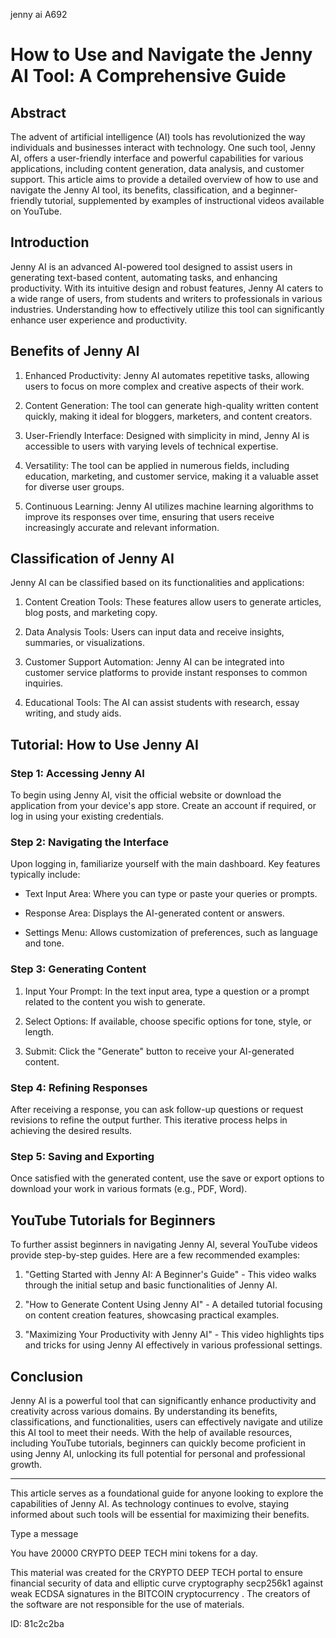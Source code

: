 jenny ai A692
# How to Use and Navigate the Jenny AI Tool: A Comprehensive Guide



## Abstract



The advent of artificial intelligence (AI) tools has revolutionized the way individuals and businesses interact with technology. One such tool, Jenny AI, offers a user-friendly interface and powerful capabilities for various applications, including content generation, data analysis, and customer support. This article aims to provide a detailed overview of how to use and navigate the Jenny AI tool, its benefits, classification, and a beginner-friendly tutorial, supplemented by examples of instructional videos available on YouTube.



## Introduction



Jenny AI is an advanced AI-powered tool designed to assist users in generating text-based content, automating tasks, and enhancing productivity. With its intuitive design and robust features, Jenny AI caters to a wide range of users, from students and writers to professionals in various industries. Understanding how to effectively utilize this tool can significantly enhance user experience and productivity.



## Benefits of Jenny AI



1. Enhanced Productivity: Jenny AI automates repetitive tasks, allowing users to focus on more complex and creative aspects of their work.

2. Content Generation: The tool can generate high-quality written content quickly, making it ideal for bloggers, marketers, and content creators.

3. User-Friendly Interface: Designed with simplicity in mind, Jenny AI is accessible to users with varying levels of technical expertise.

4. Versatility: The tool can be applied in numerous fields, including education, marketing, and customer service, making it a valuable asset for diverse user groups.

5. Continuous Learning: Jenny AI utilizes machine learning algorithms to improve its responses over time, ensuring that users receive increasingly accurate and relevant information.



## Classification of Jenny AI



Jenny AI can be classified based on its functionalities and applications:



1. Content Creation Tools: These features allow users to generate articles, blog posts, and marketing copy.

2. Data Analysis Tools: Users can input data and receive insights, summaries, or visualizations.

3. Customer Support Automation: Jenny AI can be integrated into customer service platforms to provide instant responses to common inquiries.

4. Educational Tools: The AI can assist students with research, essay writing, and study aids.



## Tutorial: How to Use Jenny AI



### Step 1: Accessing Jenny AI



To begin using Jenny AI, visit the official website or download the application from your device's app store. Create an account if required, or log in using your existing credentials.



### Step 2: Navigating the Interface



Upon logging in, familiarize yourself with the main dashboard. Key features typically include:



- Text Input Area: Where you can type or paste your queries or prompts.

- Response Area: Displays the AI-generated content or answers.

- Settings Menu: Allows customization of preferences, such as language and tone.



### Step 3: Generating Content



1. Input Your Prompt: In the text input area, type a question or a prompt related to the content you wish to generate.

2. Select Options: If available, choose specific options for tone, style, or length.

3. Submit: Click the "Generate" button to receive your AI-generated content.



### Step 4: Refining Responses



After receiving a response, you can ask follow-up questions or request revisions to refine the output further. This iterative process helps in achieving the desired results.



### Step 5: Saving and Exporting



Once satisfied with the generated content, use the save or export options to download your work in various formats (e.g., PDF, Word).



## YouTube Tutorials for Beginners



To further assist beginners in navigating Jenny AI, several YouTube videos provide step-by-step guides. Here are a few recommended examples:



1. "Getting Started with Jenny AI: A Beginner's Guide" - This video walks through the initial setup and basic functionalities of Jenny AI.

2. "How to Generate Content Using Jenny AI" - A detailed tutorial focusing on content creation features, showcasing practical examples.

3. "Maximizing Your Productivity with Jenny AI" - This video highlights tips and tricks for using Jenny AI effectively in various professional settings.



## Conclusion



Jenny AI is a powerful tool that can significantly enhance productivity and creativity across various domains. By understanding its benefits, classifications, and functionalities, users can effectively navigate and utilize this AI tool to meet their needs. With the help of available resources, including YouTube tutorials, beginners can quickly become proficient in using Jenny AI, unlocking its full potential for personal and professional growth.



---



This article serves as a foundational guide for anyone looking to explore the capabilities of Jenny AI. As technology continues to evolve, staying informed about such tools will be essential for maximizing their benefits.



Type a message

You have 20000 CRYPTO DEEP TECH mini tokens for a day.


This material was created for the  CRYPTO DEEP TECH portal  to ensure financial security of data and elliptic curve cryptography  secp256k1 against weak ECDSA  signatures   in the  BITCOIN cryptocurrency . The creators of the software are not responsible for the use of materials.

 ID: 81c2c2ba
